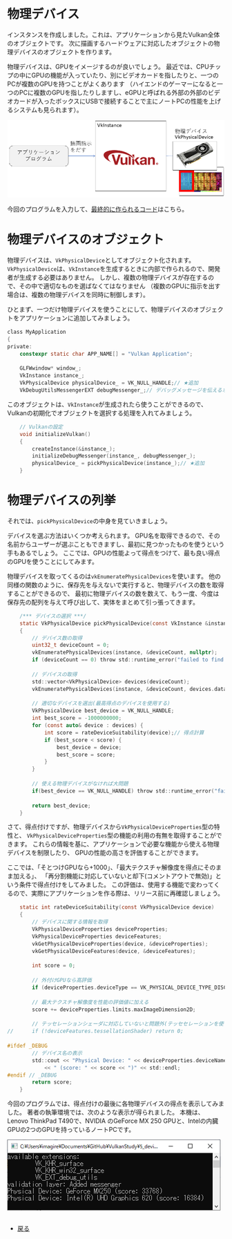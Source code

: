 # 物理デバイス

インスタンスを作成しました。これは、アプリケーションから見たVulkan全体のオブジェクトです。
次に描画するハードウェアに対応したオブジェクトの物理デバイスのオブジェクトを作ります。


物理デバイスは、GPUをイメージするのが良いでしょう。
最近では、CPUチップの中にGPUの機能が入っていたり、別にビデオカードを指したりと、一つのPCが複数のGPUを持つことがよくあります
（ハイエンドのゲーマーになると一つのPCに複数のGPUを指したりしますし、eGPUと呼ばれる外部の外部のビデオカードが入ったボックスにUSBで接続することで主にノートPCの性能を上げるシステムも見られます）。

![物理デバイスのイメージ](5/phys_device.png "物理デバイスのイメージ")

今回のプログラムを入力して、[最終的に作られるコード](https://github.com/vulkanstudy/5_device)はこちら。

# 物理デバイスのオブジェクト

物理デバイスは、``VkPhysicalDevice``としてオブジェクト化されます。
``VkPhysicalDevice``は、``VkInstance``を生成するときに内部で作られるので、開発者が生成する必要はありません。
しかし、複数の物理デバイスが存在するので、その中で適切なものを選ばなくてはなりません
（複数のGPUに指示を出す場合は、複数の物理デバイスを同時に制御します）。

ひとまず、一つだけ物理デバイスを使うことにして、物理デバイスのオブジェクトをアプリケーションに追加してみましょう。

```cpp:src/MyApplication.h 
class MyApplication
{
private:
	constexpr static char APP_NAME[] = "Vulkan Application";

	GLFWwindow* window_;
	VkInstance instance_;
	VkPhysicalDevice physicalDevice_ = VK_NULL_HANDLE;// ★追加
	VkDebugUtilsMessengerEXT debugMessenger_;// デバッグメッセージを伝えるオブジェクト
```

このオブジェクトは、``VkInstance``が生成されたら使うことができるので、Vulkanの初期化でオブジェクトを選択する処理を入れてみましょう。

```cpp:src/MyApplication.h 
	// Vulkanの設定
	void initializeVulkan()
	{
		createInstance(&instance_);
		initializeDebugMessenger(instance_, debugMessenger_);
		physicalDevice_ = pickPhysicalDevice(instance_);// ★追加
	}
```

# 物理デバイスの列挙

それでは、``pickPhysicalDevice``の中身を見ていきましょう。

デバイスを選ぶ方法はいくつか考えられます。
GPU名を取得できるので、その名前からユーザーが選ぶこともできますし、最初に見つかったものを使うという手もあるでしょう。
ここでは、GPUの性能よって得点をつけて、最も良い得点のGPUを使うことにしてみます。

物理デバイスを取ってくるのは``vkEnumeratePhysicalDevices``を使います。
他の同様の関数のように、保存先を与えないで実行すると、物理デバイスの数を取得することができるので、
最初に物理デバイスの数を数えて、もう一度、今度は保存先の配列を与えて呼び出して、実体をまとめて引っ張ってきます。

```cpp:src/MyApplication.h
	/*** デバイスの選択 ***/
	static VkPhysicalDevice pickPhysicalDevice(const VkInstance &instance) 
	{
		// デバイス数の取得
		uint32_t deviceCount = 0;
		vkEnumeratePhysicalDevices(instance, &deviceCount, nullptr);
		if (deviceCount == 0) throw std::runtime_error("failed to find GPUs with Vulkan support!");

		// デバイスの取得
		std::vector<VkPhysicalDevice> devices(deviceCount);
		vkEnumeratePhysicalDevices(instance, &deviceCount, devices.data());

		// 適切なデバイスを選出(最高得点のデバイスを使用する)
		VkPhysicalDevice best_device = VK_NULL_HANDLE;
		int best_score = -1000000000;
		for (const auto& device : devices) {
			int score = rateDeviceSuitability(device);// 得点計算
			if (best_score < score) {
				best_device = device;
				best_score = score;
			}
		}

		// 使える物理デバイスがなければ大問題
		if(best_device == VK_NULL_HANDLE) throw std::runtime_error("failed to find a suitable GPU!");

		return best_device;
	}
```

さて、得点付けですが、物理デバイスから``VkPhysicalDeviceProperties``型の特性と、
``VkPhysicalDeviceProperties``型の機能の利用の有無を取得することができます。
これらの情報を基に、アプリケーションで必要な機能から使える物理デバイスを制限したり、
GPUの性能の高さを評価することができます。

ここでは、「そとつけGPUなら+1000」、「最大テクスチャ解像度を得点にそのまま加える」、
「再分割機能に対応していないと却下(コメントアウトで無効)」という条件で得点付けをしてみました。
この評価は、使用する機能で変わってくるので、実際にアプリケーションを作る際は、リリース前に再確認しましょう。

```cpp:src/MyApplication.h 
	static int rateDeviceSuitability(const VkPhysicalDevice device)
	{
		// デバイスに関する情報を取得
		VkPhysicalDeviceProperties deviceProperties;
		VkPhysicalDeviceProperties deviceFeatures;
		vkGetPhysicalDeviceProperties(device, &deviceProperties);
		vkGetPhysicalDeviceFeatures(device, &deviceFeatures);

		int score = 0;

		// 外付けGPUなら高評価
		if (deviceProperties.deviceType == VK_PHYSICAL_DEVICE_TYPE_DISCRETE_GPU) score += 1000;

		// 最大テクスチャ解像度を性能の評価値に加える
		score += deviceProperties.limits.maxImageDimension2D;

		// テッセレーションシェーダに対応していないと問題外(テッセセレーションを使う場合)
//		if (!deviceFeatures.tessellationShader) return 0;

#ifdef _DEBUG
		// デバイス名の表示
		std::cout << "Physical Device: " << deviceProperties.deviceName
			<< " (score: " << score << ")" << std::endl;
#endif // _DEBUG
		return score;
	}
```

今回のプログラムでは、得点付けの最後に各物理デバイスの得点を表示してみました。
著者の執筆環境では、次のような表示が得られました。
本機は、Lenovo ThinkPad T490で、NVIDIA のGeForce MX 250 GPUと、Intelの内臓GPUの2つのGPUを持っているノートPCです。

![物理デバイスの得点](5/device_list.png "物理デバイスの得点")

```cpp:src/MyApplication.h 
```


* [戻る](./)
